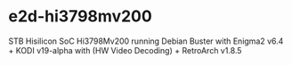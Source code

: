 # e2d-hi3798mv200
STB Hisilicon SoC Hi3798Mv200 running Debian Buster with Enigma2 v6.4 + KODI v19-alpha with (HW Video Decoding) + RetroArch v1.8.5
